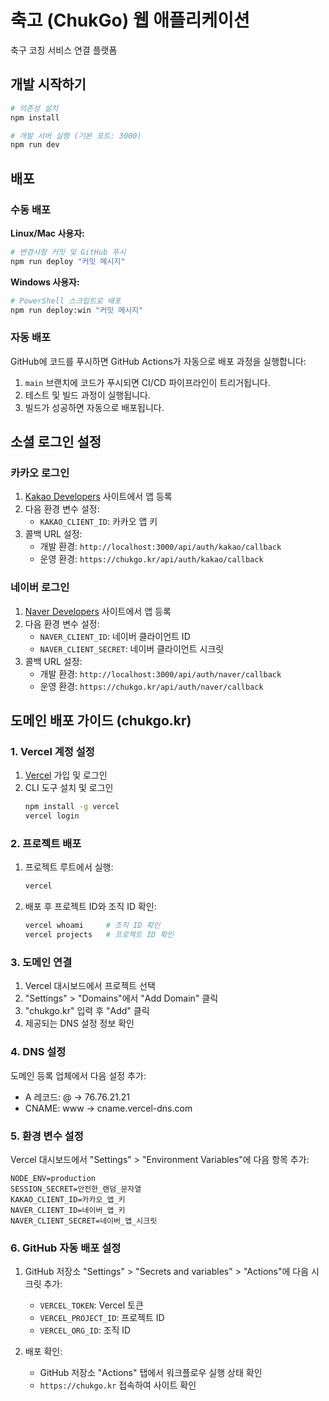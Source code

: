 # 축고 (ChukGo) 웹 애플리케이션

축구 코칭 서비스 연결 플랫폼

## 개발 시작하기

```bash
# 의존성 설치
npm install

# 개발 서버 실행 (기본 포트: 3000)
npm run dev
```

## 배포

### 수동 배포

**Linux/Mac 사용자:**
```bash
# 변경사항 커밋 및 GitHub 푸시
npm run deploy "커밋 메시지"
```

**Windows 사용자:**
```bash
# PowerShell 스크립트로 배포
npm run deploy:win "커밋 메시지"
```

### 자동 배포

GitHub에 코드를 푸시하면 GitHub Actions가 자동으로 배포 과정을 실행합니다:

1. `main` 브랜치에 코드가 푸시되면 CI/CD 파이프라인이 트리거됩니다.
2. 테스트 및 빌드 과정이 실행됩니다.
3. 빌드가 성공하면 자동으로 배포됩니다.

## 소셜 로그인 설정

### 카카오 로그인

1. [Kakao Developers](https://developers.kakao.com/) 사이트에서 앱 등록
2. 다음 환경 변수 설정:
   - `KAKAO_CLIENT_ID`: 카카오 앱 키
3. 콜백 URL 설정:
   - 개발 환경: `http://localhost:3000/api/auth/kakao/callback` 
   - 운영 환경: `https://chukgo.kr/api/auth/kakao/callback`

### 네이버 로그인

1. [Naver Developers](https://developers.naver.com/apps/#/register) 사이트에서 앱 등록
2. 다음 환경 변수 설정:
   - `NAVER_CLIENT_ID`: 네이버 클라이언트 ID
   - `NAVER_CLIENT_SECRET`: 네이버 클라이언트 시크릿
3. 콜백 URL 설정:
   - 개발 환경: `http://localhost:3000/api/auth/naver/callback`
   - 운영 환경: `https://chukgo.kr/api/auth/naver/callback`

## 도메인 배포 가이드 (chukgo.kr)

### 1. Vercel 계정 설정

1. [Vercel](https://vercel.com) 가입 및 로그인
2. CLI 도구 설치 및 로그인
   ```bash
   npm install -g vercel
   vercel login
   ```

### 2. 프로젝트 배포

1. 프로젝트 루트에서 실행:
   ```bash
   vercel
   ```
2. 배포 후 프로젝트 ID와 조직 ID 확인:
   ```bash
   vercel whoami     # 조직 ID 확인
   vercel projects   # 프로젝트 ID 확인
   ```

### 3. 도메인 연결

1. Vercel 대시보드에서 프로젝트 선택
2. "Settings" > "Domains"에서 "Add Domain" 클릭
3. "chukgo.kr" 입력 후 "Add" 클릭
4. 제공되는 DNS 설정 정보 확인

### 4. DNS 설정

도메인 등록 업체에서 다음 설정 추가:
- A 레코드: @ → 76.76.21.21
- CNAME: www → cname.vercel-dns.com

### 5. 환경 변수 설정

Vercel 대시보드에서 "Settings" > "Environment Variables"에 다음 항목 추가:
```
NODE_ENV=production
SESSION_SECRET=안전한_랜덤_문자열
KAKAO_CLIENT_ID=카카오_앱_키
NAVER_CLIENT_ID=네이버_앱_키
NAVER_CLIENT_SECRET=네이버_앱_시크릿
```

### 6. GitHub 자동 배포 설정

1. GitHub 저장소 "Settings" > "Secrets and variables" > "Actions"에 다음 시크릿 추가:
   - `VERCEL_TOKEN`: Vercel 토큰
   - `VERCEL_PROJECT_ID`: 프로젝트 ID
   - `VERCEL_ORG_ID`: 조직 ID

2. 배포 확인:
   - GitHub 저장소 "Actions" 탭에서 워크플로우 실행 상태 확인
   - `https://chukgo.kr` 접속하여 사이트 확인 